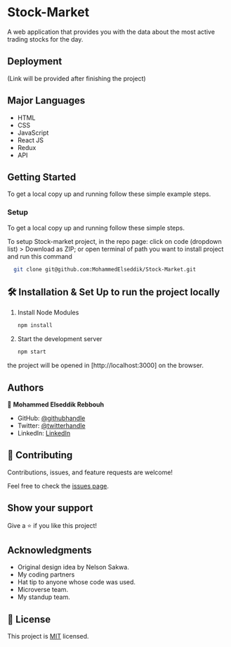 # Stock-Market

A web application that provides you with the data about the most active trading stocks for the day.

## Deployment

(Link will be provided after finishing the project)

## Major Languages

- HTML
- CSS
- JavaScript
- React JS
- Redux
- API

## Getting Started

To get a local copy up and running follow these simple example steps.

### Setup

To get a local copy up and running follow these simple steps.

To setup Stock-market project, in the repo page:
click on code (dropdown list) > Download as ZIP;
or open terminal of path you want to install project and run this command <br>

```sh
  git clone git@github.com:MohammedElseddik/Stock-Market.git
```

## 🛠 Installation & Set Up to run the project locally

1. Install Node Modules

   ```sh
   npm install
   ```

2. Start the development server

   ```sh
   npm start
   ```

the project will be opened in [http://localhost:3000] on the browser.

## Authors

👤 **Mohammed Elseddik Rebbouh**

- GitHub: [@githubhandle](https://github.com/MohammedElseddik)
- Twitter: [@twitterhandle](https://twitter.com/RebbouhElseddik)
- LinkedIn: [LinkedIn](https://www.linkedin.com/in/mohammed-elseddik-rebbouh-676500192)

## 🤝 Contributing

Contributions, issues, and feature requests are welcome!

Feel free to check the [issues page](https://github.com/MohammedElseddik/bookstore/issues).

## Show your support

Give a ⭐️ if you like this project!

## Acknowledgments

- Original design idea by <a src='https://www.behance.net/sakwadesignstudio'>Nelson Sakwa</a>.
- My coding partners
- Hat tip to anyone whose code was used.
- Microverse team.
- My standup team.

## 📝 License

This project is [MIT](/MIT.md) licensed.
